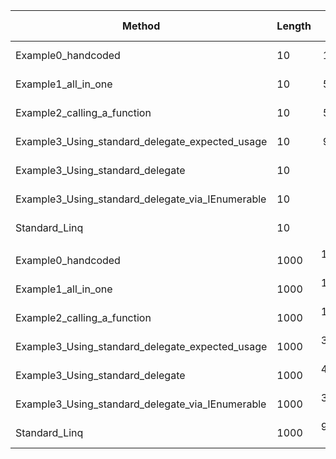 |                                           Method | Length |        Mean |      Error |     StdDev | Ratio |  Gen 0 | Gen 1 | Gen 2 | Allocated |
|------------------------------------------------- |------- |------------:|-----------:|-----------:|------:|-------:|------:|------:|----------:|
|                               Example0_handcoded |     10 |    18.90 ns |   0.111 ns |   0.098 ns |  0.08 |      - |     - |     - |         - |
|                              Example1_all_in_one |     10 |    51.00 ns |   0.056 ns |   0.043 ns |  0.20 |      - |     - |     - |         - |
|                      Example2_calling_a_function |     10 |    51.31 ns |   0.053 ns |   0.047 ns |  0.21 |      - |     - |     - |         - |
|  Example3_Using_standard_delegate_expected_usage |     10 |    98.59 ns |   0.844 ns |   0.748 ns |  0.39 | 0.0153 |     - |     - |      64 B |
|                 Example3_Using_standard_delegate |     10 |   104.59 ns |   0.523 ns |   0.464 ns |  0.42 | 0.0153 |     - |     - |      64 B |
| Example3_Using_standard_delegate_via_IEnumerable |     10 |   153.23 ns |   1.680 ns |   1.403 ns |  0.61 | 0.0248 |     - |     - |     104 B |
|                                    Standard_Linq |     10 |   250.39 ns |   3.013 ns |   2.818 ns |  1.00 | 0.0420 |     - |     - |     176 B |
|                                                  |        |             |            |            |       |        |       |       |           |
|                               Example0_handcoded |   1000 | 1,704.79 ns |   3.897 ns |   3.254 ns |  0.18 |      - |     - |     - |         - |
|                              Example1_all_in_one |   1000 | 1,063.58 ns |   1.157 ns |   1.083 ns |  0.11 |      - |     - |     - |         - |
|                      Example2_calling_a_function |   1000 | 1,065.23 ns |   1.650 ns |   1.463 ns |  0.11 |      - |     - |     - |         - |
|  Example3_Using_standard_delegate_expected_usage |   1000 | 3,798.27 ns |   6.746 ns |   5.633 ns |  0.40 | 0.0153 |     - |     - |      64 B |
|                 Example3_Using_standard_delegate |   1000 | 4,158.12 ns |  19.009 ns |  17.781 ns |  0.44 | 0.0153 |     - |     - |      64 B |
| Example3_Using_standard_delegate_via_IEnumerable |   1000 | 3,940.96 ns |  27.728 ns |  21.648 ns |  0.42 | 0.0229 |     - |     - |     104 B |
|                                    Standard_Linq |   1000 | 9,393.64 ns | 187.649 ns | 313.520 ns |  1.00 | 0.0305 |     - |     - |     176 B |